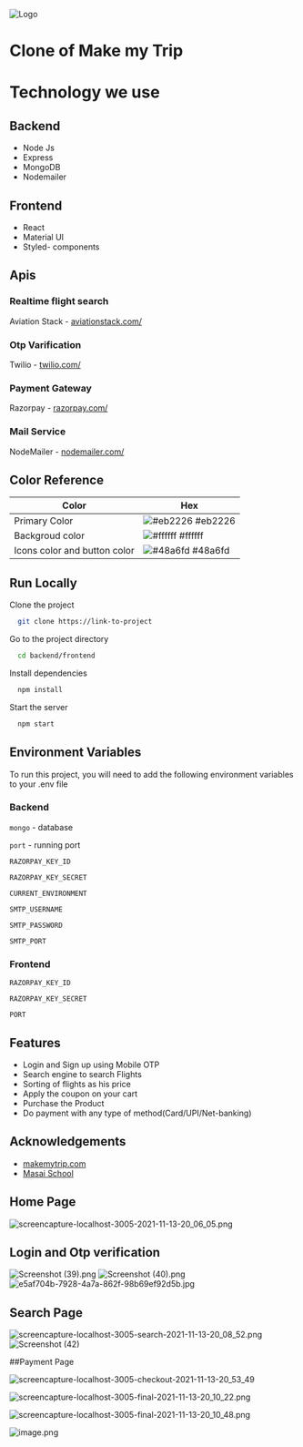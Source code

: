 
![Logo](https://imgak.mmtcdn.com/pwa_v3/pwa_hotel_assets/header/mmtLogoWhite.png)

# Clone of Make my Trip

# Technology we use

## Backend
- Node Js
- Express
- MongoDB
- Nodemailer

## Frontend
- React
- Material UI
- Styled- components

## Apis

### Realtime flight search
Aviation Stack - [ aviationstack.com/](https://aviationstack.com/) 

### Otp Varification
Twilio -  [twilio.com/](https://www.twilio.com/) 

### Payment Gateway
Razorpay -  [razorpay.com/](https://razorpay.com/) 

### Mail Service 
NodeMailer -  [nodemailer.com/](https://nodemailer.com/) 

## Color Reference

| Color             | Hex                                                                |
| ----------------- | ------------------------------------------------------------------ |
| Primary Color  | ![#eb2226](https://via.placeholder.com/10/eb2226?text=+) #eb2226 |
| Backgroud color | ![#ffffff](https://via.placeholder.com/10/ffffff?text=+) #ffffff |
| Icons color and button color| ![#48a6fd](https://via.placeholder.com/10/48a6fd?text=+) #48a6fd |



## Run Locally

Clone the project

```bash
  git clone https://link-to-project
```

Go to the project directory

```bash
  cd backend/frontend
```

Install dependencies

```bash
  npm install
```

Start the server

```bash
  npm start
```


## Environment Variables

To run this project, you will need to add the following environment variables to your .env file

### Backend

`mongo` - database

`port` - running port

`RAZORPAY_KEY_ID`

`RAZORPAY_KEY_SECRET`

`CURRENT_ENVIRONMENT`

`SMTP_USERNAME`

`SMTP_PASSWORD`

`SMTP_PORT`


### Frontend

`RAZORPAY_KEY_ID`

`RAZORPAY_KEY_SECRET`

`PORT`


## Features

- Login and Sign up using Mobile OTP
- Search engine to search Flights
- Sorting of flights as his price
- Apply the coupon on your cart 
- Purchase the Product
- Do payment with any type of method(Card/UPI/Net-banking)


## Acknowledgements

 - [makemytrip.com](https://www.makemytrip.com/)
 - [Masai School](https://masaischool.com/)
  

## Home Page


![screencapture-localhost-3005-2021-11-13-20_06_05.png](https://cdn.hashnode.com/res/hashnode/image/upload/v1636819763376/zjIHEBDE0.png)


## Login and Otp verification

![Screenshot (39).png](https://cdn.hashnode.com/res/hashnode/image/upload/v1636819827776/BVzkKdcMk.png)
![Screenshot (40).png](https://cdn.hashnode.com/res/hashnode/image/upload/v1636819833599/lmidFgXps.png)
![e5af704b-7928-4a7a-862f-98b69ef92d5b.jpg](https://cdn.hashnode.com/res/hashnode/image/upload/v1636819849756/g819xGufS.jpeg)


## Search Page

![screencapture-localhost-3005-search-2021-11-13-20_08_52.png](https://cdn.hashnode.com/res/hashnode/image/upload/v1636819783064/o0BPrMowgc.png)
![Screenshot (42)](https://user-images.githubusercontent.com/87421773/141656488-8910d26d-c2e8-4678-92e5-4d00641ecdac.png)

##Payment Page

![screencapture-localhost-3005-checkout-2021-11-13-20_53_49](https://user-images.githubusercontent.com/87421773/141656572-8077485c-c55a-4a89-a26a-5e0d714d4d46.png)

![screencapture-localhost-3005-final-2021-11-13-20_10_22.png](https://cdn.hashnode.com/res/hashnode/image/upload/v1636819919150/eUj6IOOoc.png)

![screencapture-localhost-3005-final-2021-11-13-20_10_48.png](https://cdn.hashnode.com/res/hashnode/image/upload/v1636819925472/eRRCvR1Dr.png)

![image.png](https://cdn.hashnode.com/res/hashnode/image/upload/v1636819997027/85PGB_l7i.png)

